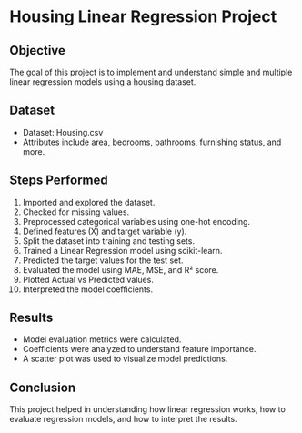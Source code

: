 # Housing Linear Regression Project

## Objective
The goal of this project is to implement and understand simple and multiple linear regression models using a housing dataset.

## Dataset
- Dataset: Housing.csv
- Attributes include area, bedrooms, bathrooms, furnishing status, and more.

## Steps Performed
1. Imported and explored the dataset.
2. Checked for missing values.
3. Preprocessed categorical variables using one-hot encoding.
4. Defined features (X) and target variable (y).
5. Split the dataset into training and testing sets.
6. Trained a Linear Regression model using scikit-learn.
7. Predicted the target values for the test set.
8. Evaluated the model using MAE, MSE, and R² score.
9. Plotted Actual vs Predicted values.
10. Interpreted the model coefficients.

## Results
- Model evaluation metrics were calculated.
- Coefficients were analyzed to understand feature importance.
- A scatter plot was used to visualize model predictions.

## Conclusion
This project helped in understanding how linear regression works, how to evaluate regression models, and how to interpret the results.
